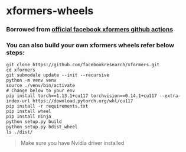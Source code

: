 # xformers-wheels

### Borrowed from [official facebook xformers github actions](https://github.com/facebookresearch/xformers/actions/workflows/wheels.yml)

### You can also build your own xformers wheels refer below steps:  

`git clone https://github.com/facebookresearch/xformers.git`  
`cd xformers`  
`git submodule update --init --recursive`  
`python -m venv venv`  
`source ./venv/bin/activate`  
`# Change below to your env`  
`pip install torch==1.13.1+cu117 torchvision==0.14.1+cu117 --extra-index-url https://download.pytorch.org/whl/cu117`  
`pip install -r requirements.txt`  
`pip install wheel`  
`pip install ninja`  
`python setup.py build`  
`python setup.py bdist_wheel`  
`ls ./dist/`  

> Make sure you have Nvidia driver installed  
